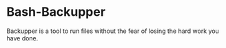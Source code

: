 
# Bash-Backupper

Backupper is a tool to run files without the fear of losing the hard work you have done.
